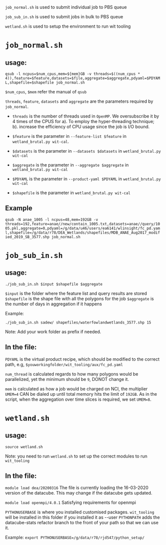 `job_normal.sh` is used to submit individual job to PBS queue

`job_sub_in.sh` is used to submit jobs in bulk to PBS queue

`wetland.sh` is used to setup the environment to run wit tooling

`job_normal.sh`
======

usage:
---

`qsub -l ncpus=$num_cpus,mem=${mem}GB -v threads=$((num_cpus * 4)),feature=$feature,datasets=$file,aggregate=$aggregate,pdyaml=$PDYAML,shapefile=$shapefile job_normal.sh`

`$num_cpus`, `$mem` refer the manual of `qsub`

`threads`, `feature`, `datasets` and `aggregate` are the parameters required by `job_normal`.

- `threads` is the number of threads used in `OpenMP`. We oversubscribe it by 4 times of the CPUS for a). To employ the hyper-threading technique; b). increase the efficiency of CPU usage since the job is I/O bound.

- `$feature` is the parameter in `--feature-list $feature` in `wetland_brutal.py wit-cal`.

- `$datasets` is the parameter in `--datasets $datasets` in `wetland_brutal.py wit-cal`

- `$aggregate` is the parameter in `--aggregate $aggregate` in `wetland_brutal.py wit-cal`

- `$PDYAML` is the parameter in `--product-yaml $PDYAML` in `wetland_brutal.py wit-cal`

- `$shapefile` is the parameter in `wetland_brutal.py wit-cal`

Example
------

`qsub -N anae_1005 -l ncpus=48,mem=192GB -v threads=192,feature=anae//new/contain_1005.txt,datasets=anae//query/1005.pkl,aggregate=0,pdyaml=/g/data/u46/users/ea6141/wlinsight/fc_pd.yaml,shapefile=/g/data/r78/DEA_Wetlands/shapefiles/MDB_ANAE_Aug2017_modified_2019_SB_3577.shp job_normal.sh`

`job_sub_in.sh`
=============

usage: 
-----

`./job_sub_in.sh $input $shapefile $aggregate`

`$input` is the folder where the feature list and query results are stored
`$shapefile` is the shape file with all the polygons for the job
`$aggregate` is the number of days in aggregation if it happens

Example:

`./job_sub_in.sh sadew/ shapefiles/waterfowlandwetlands_3577.shp 15`

Note: Add your work folder as prefix if needed.

In the file:
-----------

`PDYAML` is the virtual product recipe, which should be modified to the correct path, e.g, `$youworkingfolder/wit_tooling/aux/fc_pd.yaml`

`num_thread` is calculated regards to how many polygons would be parallelized, yet the minimum should be `9`, DONOT change it.

`mem` is calculated as how a job would be charged on NCI, the multiplier `UMEM=4` CAN be dialed up until total memory hits the limit of `192GB`. As in the script, when the aggregation over time slices is required, we set `UMEM=8`.


`wetland.sh`
============

usage: 
-----
`source wetland.sh`

Note: you need to run `wetland.sh` to set up the correct modules to run `wit_tooling`

In the file: 
-----

`module load dea/20200316` The file is currently loading the 16-03-2020 version of the datacube. This may change if the datacube gets updated.

`module load openmpi/4.0.1` Satisfying requirements for openmpi

`PYTHONUSERBASE` is where you installed customised packages. `wit_tooling` will be installed in this folder if you installed it as --user
`PYTHONPATH` adds the datacube-stats refactor branch to the front of your path so that we can use it.

Example:
`export PYTHONUSERBASE=/g/data/r78/rjd547/python_setup/`

